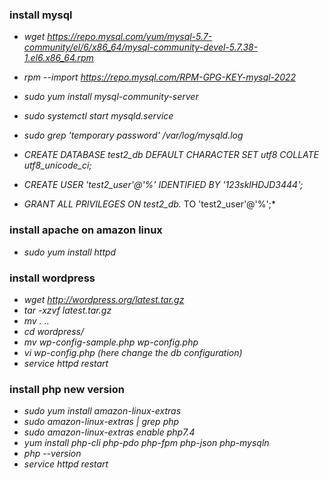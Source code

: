 ### install mysql 
- *wget https://repo.mysql.com/yum/mysql-5.7-community/el/6/x86_64/mysql-community-devel-5.7.38-1.el6.x86_64.rpm*
- *rpm --import https://repo.mysql.com/RPM-GPG-KEY-mysql-2022*
- *sudo yum install mysql-community-server*
- *sudo systemctl start mysqld.service*
- *sudo grep 'temporary password' /var/log/mysqld.log*

- *CREATE DATABASE test2_db DEFAULT CHARACTER SET utf8 COLLATE utf8_unicode_ci;*
- *CREATE USER 'test2_user'@'%' IDENTIFIED BY '123sklHDJD3444';*
- *GRANT ALL PRIVILEGES ON test2_db.* TO 'test2_user'@'%';*

### install apache on amazon linux

- *sudo yum install httpd*

### install wordpress

- *wget http://wordpress.org/latest.tar.gz*
- *tar -xzvf latest.tar.gz*
- *mv *.* ..*
- *cd wordpress/*
- *mv wp-config-sample.php wp-config.php*
- *vi wp-config.php (here change the db configuration)*
- *service httpd restart*

### install php new version

- *sudo yum install amazon-linux-extras*
- *sudo  amazon-linux-extras | grep php*
- *sudo amazon-linux-extras enable php7.4*
- *yum install php-cli php-pdo php-fpm php-json php-mysqln*
- *php --version*
- *service httpd restart*
